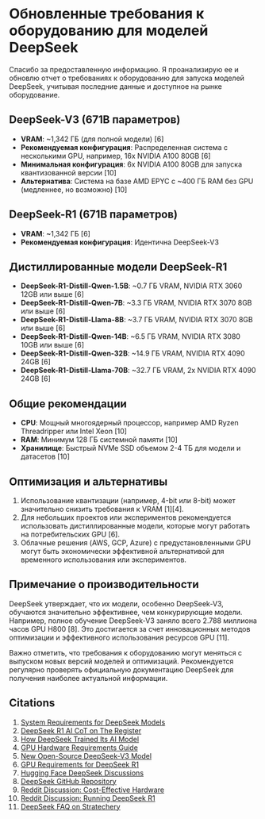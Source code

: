 
# Обновленные требования к оборудованию для моделей DeepSeek

Спасибо за предоставленную информацию. Я проанализирую ее и обновлю отчет о требованиях к оборудованию для запуска моделей DeepSeek, учитывая последние данные и доступное на рынке оборудование.

## DeepSeek-V3 (671B параметров)

- **VRAM**: ~1,342 ГБ (для полной модели) [6]
- **Рекомендуемая конфигурация**: Распределенная система с несколькими GPU, например, 16x NVIDIA A100 80GB [6]
- **Минимальная конфигурация**: 6x NVIDIA A100 80GB для запуска квантизованной версии [10]
- **Альтернатива**: Система на базе AMD EPYC с ~400 ГБ RAM без GPU (медленнее, но возможно) [10]

## DeepSeek-R1 (671B параметров)

- **VRAM**: ~1,342 ГБ [6]
- **Рекомендуемая конфигурация**: Идентична DeepSeek-V3

## Дистиллированные модели DeepSeek-R1

- **DeepSeek-R1-Distill-Qwen-1.5B**: ~0.7 ГБ VRAM, NVIDIA RTX 3060 12GB или выше [6]
- **DeepSeek-R1-Distill-Qwen-7B**: ~3.3 ГБ VRAM, NVIDIA RTX 3070 8GB или выше [6]
- **DeepSeek-R1-Distill-Llama-8B**: ~3.7 ГБ VRAM, NVIDIA RTX 3070 8GB или выше [6]
- **DeepSeek-R1-Distill-Qwen-14B**: ~6.5 ГБ VRAM, NVIDIA RTX 3080 10GB или выше [6]
- **DeepSeek-R1-Distill-Qwen-32B**: ~14.9 ГБ VRAM, NVIDIA RTX 4090 24GB [6]
- **DeepSeek-R1-Distill-Llama-70B**: ~32.7 ГБ VRAM, 2x NVIDIA RTX 4090 24GB [6]

## Общие рекомендации

- **CPU**: Мощный многоядерный процессор, например AMD Ryzen Threadripper или Intel Xeon [10]
- **RAM**: Минимум 128 ГБ системной памяти [10]
- **Хранилище**: Быстрый NVMe SSD объемом 2-4 ТБ для модели и датасетов [10]

## Оптимизация и альтернативы

1. Использование квантизации (например, 4-bit или 8-bit) может значительно снизить требования к VRAM [1][4].
2. Для небольших проектов или экспериментов рекомендуется использовать дистиллированные модели, которые могут работать на потребительских GPU [6].
3. Облачные решения (AWS, GCP, Azure) с предустановленными GPU могут быть экономически эффективной альтернативой для временного использования или экспериментов.

## Примечание о производительности

DeepSeek утверждает, что их модели, особенно DeepSeek-V3, обучаются значительно эффективнее, чем конкурирующие модели. Например, полное обучение DeepSeek-V3 заняло всего 2.788 миллиона часов GPU H800 [8]. Это достигается за счет инновационных методов оптимизации и эффективного использования ресурсов GPU [11].

Важно отметить, что требования к оборудованию могут меняться с выпуском новых версий моделей и оптимизаций. Рекомендуется регулярно проверять официальную документацию DeepSeek для получения наиболее актуальной информации.

## Citations
1. [System Requirements for DeepSeek Models](https://apxml.com/posts/system-requirements-deepseek-models)  
2. [DeepSeek R1 AI CoT on The Register](https://www.theregister.com/2025/01/26/deepseek_r1_ai_cot/)  
3. [How DeepSeek Trained Its AI Model](https://www.nextplatform.com/2025/01/27/how-did-deepseek-train-its-ai-model-on-a-lot-less-and-crippled-hardware/)  
4. [GPU Hardware Requirements Guide](https://www.proxpc.com/blogs/gpu-hardware-requirements-guide-for-deepseek-models-in-2025)  
5. [New Open-Source DeepSeek-V3 Model](https://hackaday.com/2025/01/27/new-open-source-deepseek-v3-language-model-making-waves/)  
6. [GPU Requirements for DeepSeek R1](https://apxml.com/posts/gpu-requirements-deepseek-r1)  
7. [Hugging Face DeepSeek Discussions](https://huggingface.co/deepseek-ai/DeepSeek-R1/discussions/19)  
8. [DeepSeek GitHub Repository](https://github.com/deepseek-ai/DeepSeek-V3/labels)  
9. [Reddit Discussion: Cost-Effective Hardware](https://www.reddit.com/r/LocalLLaMA/comments/1hp6ejz/seeking_advice_on_costeffective_hardware_for/)  
10. [Reddit Discussion: Running DeepSeek R1](https://www.reddit.com/r/selfhosted/comments/1ibl5wr/how_much_money_would_i_need_to_run_r1_deepseek/)  
11. [DeepSeek FAQ on Stratechery](https://stratechery.com/2025/deepseek-faq/)

